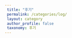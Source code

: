 ```yaml
---
 title: "후기"
 permalink: /categories/log/
 layout: category
 author_profile: false
 taxonomy: 후기
---
```

